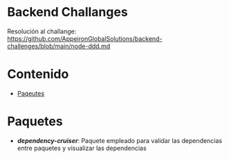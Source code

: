 # Backend Challanges



Resolución al challange: https://github.com/AppeironGlobalSolutions/backend-challenges/blob/main/node-ddd.md



# Contenido
* [Paqeutes](#paquetes)


# Paquetes


* ***dependency-cruiser***: Paquete empleado para validar las dependencias entre paquetes y visualizar las dependencias




[dependency-cruiser]: https://www.npmjs.com/package/dependency-cruiser

